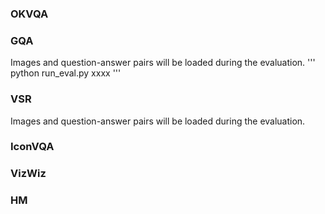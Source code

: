 
### OKVQA 

### GQA
Images and question-answer pairs will be loaded during the evaluation.
'''
python run_eval.py xxxx
'''
### VSR
Images and question-answer pairs will be loaded during the evaluation.

### IconVQA 

### VizWiz 

### HM





